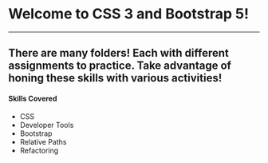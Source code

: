 # Welcome to CSS 3 and Bootstrap 5!
---
## There are many folders! Each with different assignments to practice. Take advantage of honing these skills with various activities!

#### Skills Covered
- CSS
- Developer Tools
- Bootstrap
- Relative Paths
- Refactoring
